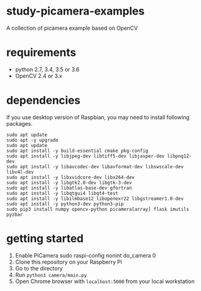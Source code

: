 # study-picamera-examples
A collection of picamera example based on OpenCV

# requirements

* python 2.7, 3.4, 3.5 or 3.6
* OpenCV 2.4 or 3.x

# dependencies

If you use desktop version of Raspbian, you may need to install following packages.

```
sudo apt update
sudo apt -y upgrade
sudo apt update
sudo apt install -y build-essential cmake pkg-config
sudo apt install -y libjpeg-dev libtiff5-dev libjasper-dev libpng12-dev
sudo apt install -y libavcodec-dev libavformat-dev libswscale-dev libv4l-dev
sudo apt install -y libxvidcore-dev libx264-dev
sudo apt install -y libgtk2.0-dev libgtk-3-dev
sudo apt install -y libatlas-base-dev gfortran
sudo apt install -y libqtgui4 libqt4-test
sudo apt install -y libilmbase12 libopenexr22 libgstreamer1.0-dev
sudo apt install -y python3-dev python3-pip
sudo pip3 install numpy opencv-python picamera[array] flask imutils pyzbar
```

# getting started

1. Enable PiCamera sudo raspi-config nonint do_camera 0
2. Clone this repository on your Raspberry Pi
3. Go to the directory
4. Run `python3 camera/main.py`
5. Open Chrome browser with `localhost:5000` from your local workstation

